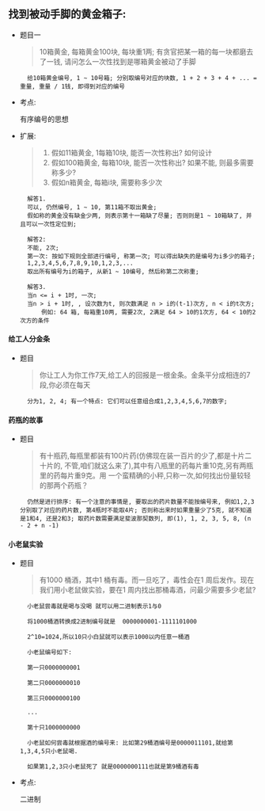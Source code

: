 ## 找到被动手脚的黄金箱子:

* 题目一

	> 10箱黄金, 每箱黄金100块, 每块重1两; 有贪官把某一箱的每一块都磨去了一钱, 请问怎么一次性找到是哪箱黄金被动了手脚
 

        给10箱黄金编号, 1 ~ 10号箱; 分别取编号对应的块数, 1 + 2 + 3 + 4 + ... = 重量, 重量 / 1钱, 即得到对应的编号

* 考点:

	有序编号的思想

* 扩展:

     > 1. 假如11箱黄金, 1每箱10块, 能否一次性称出? 如何设计
     > 2. 假如100箱黄金, 每箱10块, 能否一次性称出? 如果不能, 则最多需要称多少?
     > 3. 假如n箱黄金, 每箱i块, 需要称多少次
     
		解答1. 
        可以, 仍然编号, 1 ~ 10, 第11箱不取出黄金;
        假如称的黄金没有缺金少两, 则表示第十一箱缺了尽量; 否则则是1 ~ 10箱缺了, 并且可以一次性定位到;
        
		解答2: 
        不能, 2次;
        第一次: 按如下规则全部进行编号, 称第一次; 可以得出缺失的是编号为i多少的箱子;
        1,2,3,4,5,6,7,8,9,10,1,2,3,...
        取出所有编号为i的箱子, 从新1 ~ 10编号, 然后称第二次称重;

        解答3. 
        当n <= i + 1时, 一次;
        当n > i + 1时, , 设次数为t, 则次数满足 n > i的(t-1)次方, n < i的t次方;
            例如: 64 箱, 每箱重10两, 需要2次, 2满足 64 > 10的1次方, 64 < 10的2次方的条件

#### 给工人分金条

* 题目

	> 你让工人为你工作7天,给工人的回报是一根金条。金条平分成相连的7段,你必须在每天
	
		分为1, 2, 4; 有一个特点: 它们可以任意组合成1,2,3,4,5,6,7的数字;

#### 药瓶的故事

* 题目

	> 有十瓶药,每瓶里都装有100片药(仿佛现在装一百片的少了,都是十片二十片的, 不管,咱们就这么来了),其中有八瓶里的药每片重10克,另有两瓶里的药每片重9克。用 一个蛮精确的小秤,只称一次,如何找出份量较轻的那两个药瓶？
	
		仍然是进行排序: 有一个注意的事情是, 要取出的药片数量不能按编号来, 例如1,2,3分别取了对应的药片数, 第4瓶时不能取4片; 否则称出来时如果重量少了5克, 就不知道是1和4, 还是2和3; 取药片数需要满足斐波那契数列, 即(1), 1, 2, 3, 5, 8, (n - 2 + n -1) 

#### 小老鼠实验

* 题目

	> 有1000 桶酒，其中1 桶有毒。而一旦吃了，毒性会在1 周后发作。现在我们用小老鼠做实验，要在1 周内找出那桶毒酒，问最少需要多少老鼠?

		小老鼠尝毒就是喝与没喝 就可以用二进制表示1与0
		
		将1000桶酒转换成2进制编号就是  0000000001-1111101000

		2^10=1024,所以10只小白鼠就可以表示1000以内任意一桶酒
		
		小老鼠编号如下:
		
		第一只0000000001
		
		第二只0000000010
		
		第三只0000000100
		
		...
		
		第十只1000000000
		
		小老鼠如何尝毒就根据酒的编号来: 比如第29桶酒编号是0000011101,就给第1,3,4,5只小老鼠喝.
		
		如果第1,2,3只小老鼠死了 就是0000000111也就是第9桶酒有毒

* 考点:

	二进制
